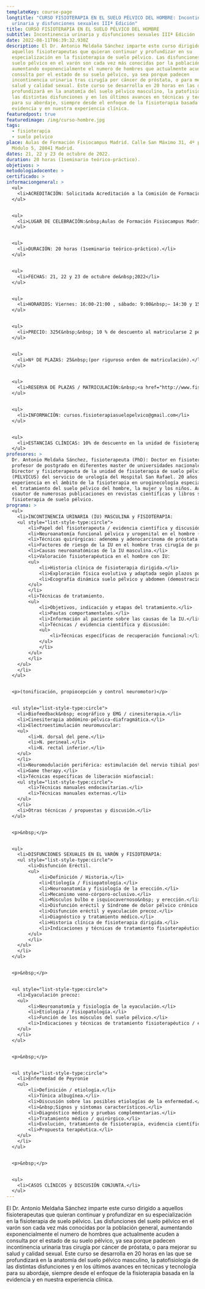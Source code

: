 ```yaml
---
templateKey: course-page
longtitle: "CURSO FISIOTERAPIA EN EL SUELO PÉLVICO DEL HOMBRE: Incontinencia
  urinaria y disfunciones sexuales IIIª Edición"
title: CURSO FISIOTERAPIA EN EL SUELO PÉLVICO DEL HOMBRE
subtitle: Incontinencia urinaria y disfunciones sexuales IIIª Edición
date: 2022-08-11T06:39:32.930Z
description: El Dr. Antonio Meldaña Sánchez imparte este curso dirigido a
  aquellos fisioterapeutas que quieran continuar y profundizar en su
  especialización en la fisioterapia de suelo pélvico. Las disfunciones del
  suelo pélvico en el varón son cada vez más conocidas por la población general,
  aumentando exponencialmente el numero de hombres que actualmente acuden a
  consulta por el estado de su suelo pélvico, ya sea porque padecen
  incontinencia urinaria tras cirugía por cáncer de próstata, o para mejorar su
  salud y calidad sexual. Este curso se desarrolla en 20 horas en las que se
  profundizará en la anatomía del suelo pélvico masculino, la patofisiología de
  las distintas disfunciones y en los últimos avances en técnicas y tecnología
  para su abordaje, siempre desde el enfoque de la fisioterapia basada en la
  evidencia y en nuestra experiencia clínica.
featuredpost: true
featuredimage: /img/curso-hombre.jpg
tags:
  - fisioterapia
  - suelo pelvico
place: Aulas de Formación Fisiocampus Madrid. Calle San Máximo 31, 4º planta-
  Módulo 5, 28041 Madrid.
dates: 21, 22 y 23 de octubre de 2022.
duration: 20 horas (1seminario teórico-práctico).
objetivos: >
metodologiadocente: >
certificado: >
informaciongeneral: >
  <ul>
  	<li>ACREDITACIÓN: Solicitada Acreditación a la Comisión de Formación Continuada de las profesiones Sanitarias del Sistema Nacional de Salud. Ediciones anteriores acreditadas con 3,3&nbsp;créditos. Créditos validados en todo el territorio nacional.</li>
  </ul>


  <ul>
  	<li>LUGAR DE CELEBRACIÓN:&nbsp;Aulas de Formación Fisiocampus Madrid. Calle San Máximo 31, 4º planta- Módulo 5, 28041 Madrid.</li>
  </ul>


  <ul>
  	<li>DURACIÓN: 20 horas (1seminario teórico-práctico).</li>
  </ul>


  <ul>
  	<li>FECHAS: 21, 22 y 23 de octubre de&nbsp;2022</li>
  </ul>


  <ul>
  	<li>HORARIOS: Viernes: 16:00-21:00 , sábado: 9:00&nbsp;– 14:30 y 15:30 – 19:30 y domingo: 9:00&nbsp;– 14:30.</li>
  </ul>


  <ul>
  	<li>PRECIO: 325€&nbsp;&nbsp; 10 % de descuento al matricularse 2 personas juntas (limitado a las 3 primeras parejas en inscribirse)</li>
  </ul>


  <ul>
  	<li>Nº DE PLAZAS: 25&nbsp;(por riguroso orden de matriculación).</li>
  </ul>


  <ul>
  	<li>RESERVA DE PLAZAS / MATRICULACIÓN:&nbsp;<a href="http://www.fisioterapiasuelopelvico.com/" style="color: rgb(7, 130, 193);">www.fisioterapiasuelopelvico.com</a>&nbsp;(apartado FORMACIÓN),</li>
  </ul>


  <ul>
  	<li>INFORMACIÓN: cursos.fisioterapiasuelopelvico@gmail.com</li>
  </ul>


  <ul>
  	<li>ESTANCIAS CLÍNICAS: 10% de descuento en la unidad de fisioterapia de suelo pélvico del servicio de urología del Hospital San Rafael.</li>
  </ul>
profesores: >
  Dr. Antonio Meldaña Sánchez, fisioterapeuta (PhD): Doctor en fisioterapia y
  profesor de postgrado en diferentes master de universidades nacionales.
  Director y fisioterapeuta de la unidad de fisioterapia de suelo pélvico
  (PELVICUS) del servicio de urología del Hospital San Rafael. 20 años de
  experiencia en el ámbito de la fisioterapia en uroginecología especializado en
  el tratamiento del suelo pélvico del hombre, la mujer y los niños. Autor y
  coautor de numerosas publicaciones en revistas científicas y libros sobre la
  fisioterapia de suelo pélvico.
programa: >
  <ul>
  	<li>INCONTINENCIA URINARIA (IU) MASCULINA y FISIOTERAPIA:
  	<ul style="list-style-type:circle">
  		<li>Papel del fisioterapeuta / evidencia científica y discusión.</li>
  		<li>Neuroanatomía funcional pélvica y urogenital en el hombre (vídeos).</li>
  		<li>Técnicas quirúrgicas: adenoma y adenocarcinoma de próstata (vídeos) / discusión.</li>
  		<li>Factores de riesgo de la IU en el hombre tras cirugía de próstata / evidencia científica y discusión.</li>
  		<li>Causas neuroanatómicas de la IU masculina.</li>
  		<li>Valoración fisioterapéutica en el hombre con IU:
  		<ul>
  			<li>Historia clínica de fisioterapia dirigida.</li>
  			<li>Exploración física evolutiva y adaptada según plazos postquirúrgicos / Práctica.</li>
  			<li>Ecografía dinámica suelo pélvico y abdomen (demostración).</li>
  		</ul>
  		</li>
  		<li>Técnicas de tratamiento.
  		<ul>
  			<li>Objetivos, indicación y etapas del tratamiento.</li>
  			<li>Pautas comportamentales.</li>
  			<li>Información al paciente sobre las causas de la IU.</li>
  			<li>Técnicas / evidencia científica y discusión:
  			<ul>
  				<li>Técnicas específicas de recuperación funcional:</li>
  			</ul>
  			</li>
  		</ul>
  		</li>
  	</ul>
  	</li>
  </ul>


  <p>(tonificación, propiocepción y control neuromotor)</p>


  <ul style="list-style-type:circle">
  	<li>Biofeedback&nbsp; ecográfico y EMG / cinesiterapia.</li>
  	<li>Cinesiterapia abdómino-pélvica-diafragmática.</li>
  	<li>Electroestimulación neuromuscular:
  	<ul>
  		<li>N. dorsal del pene.</li>
  		<li>N. perineal.</li>
  		<li>N. rectal inferior.</li>
  	</ul>
  	</li>
  	<li>Neuromodulación periférica: estimulación del nervio tibial posterior trans y percutánea (NTP).</li>
  	<li>Game therapy.</li>
  	<li>Técnicas específicas de liberación miofascial:
  	<ul style="list-style-type:circle">
  		<li>Técnicas manuales endocavitarias.</li>
  		<li>Técnicas manuales externas.</li>
  	</ul>
  	</li>
  	<li>Otras técnicas / propuestas y discusión.</li>
  </ul>


  <p>&nbsp;</p>


  <ul>
  	<li>DISFUNCIONES SEXUALES EN EL VARÓN y FISIOTERAPIA:
  	<ul style="list-style-type:circle">
  		<li>Disfunción Eréctil.
  		<ul>
  			<li>Definición / Historia.</li>
  			<li>Etiología / Fisiopatología.</li>
  			<li>Neuroanatomía y fisiología de la erección.</li>
  			<li>Mecanismo veno-córporo-oclusivo.</li>
  			<li>Músculos bulbo e isquiocavernoso&nbsp; y erección.</li>
  			<li>Disfunción eréctil y Síndrome de dolor pélvico crónico.</li>
  			<li>Disfunción eréctil y eyaculación precoz.</li>
  			<li>Diagnóstico y tratamiento médico.</li>
  			<li>Historia clínica de fisioterapia dirigida.</li>
  			<li>Indicaciones y técnicas de tratamiento fisioterapéutico / evidencia científica.</li>
  		</ul>
  		</li>
  	</ul>
  	</li>
  </ul>


  <p>&nbsp;</p>


  <ul style="list-style-type:circle">
  	<li>Eyaculación precoz:
  	<ul>
  		<li>Neuroanatomía y fisiología de la eyaculación.</li>
  		<li>Etiología / Fisiopatología.</li>
  		<li>Función de los músculos del suelo pélvico.</li>
  		<li>Indicaciones y técnicas de tratamiento fisioterapéutico / evidencia científica.</li>
  	</ul>
  	</li>
  </ul>


  <p>&nbsp;</p>


  <ul style="list-style-type:circle">
  	<li>Enfermedad de Peyronie
  	<ul>
  		<li>Definición / etiología.</li>
  		<li>Túnica albugínea.</li>
  		<li>Discusión sobre las posibles etiologías de la enfermedad.</li>
  		<li>&nbsp;Signos y síntomas característicos.</li>
  		<li>Diagnóstico médico y pruebas complementarias.</li>
  		<li>Tratamiento médico / quirúrgico.</li>
  		<li>Evolución, tratamiento de fisioterapia, evidencia científica y discusión.</li>
  		<li>Propuesta terapéutica.</li>
  	</ul>
  	</li>
  </ul>


  <p>&nbsp;</p>


  <ul>
  	<li>CASOS CLÍNICOS y DISCUSIÓN CONJUNTA.</li>
  </ul>
---
```

El Dr. Antonio Meldaña Sánchez imparte este curso dirigido a aquellos fisioterapeutas que quieran continuar y profundizar en su especialización en la fisioterapia de suelo pélvico. Las disfunciones del suelo pélvico en el varón son cada vez más conocidas por la población general, aumentando exponencialmente el numero de hombres que actualmente acuden a consulta por el estado de su suelo pélvico, ya sea porque padecen incontinencia urinaria tras cirugía por cáncer de próstata, o para mejorar su salud y calidad sexual. Este curso se desarrolla en 20 horas en las que se profundizará en la anatomía del suelo pélvico masculino, la patofisiología de las distintas disfunciones y en los últimos avances en técnicas y tecnología para su abordaje, siempre desde el enfoque de la fisioterapia basada en la evidencia y en nuestra experiencia clínica.